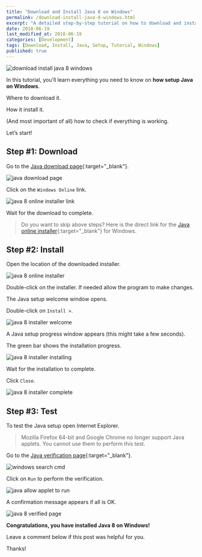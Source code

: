 ```yaml
---
title: "Download and Install Java 8 on Windows"
permalink: /download-install-java-8-windows.html
excerpt: "A detailed step-by-step tutorial on how to download and install Java 8 on Windows."
date: 2018-06-19
last_modified_at: 2018-06-19
categories: [Development]
tags: [Download, Install, Java, Setup, Tutorial, Windows]
published: true
---
```


<img src="{{ site.url }}/assets/images/posts/development/java/download-install-java-8-windows.png" alt="download install java 8 windows" class="align-right title-image">

In this tutorial, you’ll learn everything you need to know on **how setup Java on Windows**.

Where to download it.

How it install it.

(And most important of all) how to check if everything is working.

Let’s start!

## Step #1: Download

Go to the [Java download page](https://java.com/en/download/manual.jsp){:target="_blank"}.

<img src="{{ site.url }}/assets/images/posts/development/java/java-download-page.jpg" alt="java download page">

Click on the `Windows Online` link.

<img src="{{ site.url }}/assets/images/posts/development/java/java-8-online-installer-link.jpg" alt="java 8 online installer link">

Wait for the download to complete.

> Do you want to skip above steps? Here is the direct link for the [Java online installer](http://javadl.oracle.com/webapps/download/AutoDL?BundleId=233169_512cd62ec5174c3487ac17c61aaa89e8){:target="_blank"} for Windows.

## Step #2: Install

Open the location of the downloaded installer.

<img src="{{ site.url }}/assets/images/posts/development/java/java-8-online-installer.jpg" alt="java 8 online installer">

Double-click on the installer. If needed allow the program to make changes.

The Java setup welcome window opens.

Double-click on `Install >`.

<img src="{{ site.url }}/assets/images/posts/development/java/java-8-installer-welcome.jpg" alt="java 8 installer welcome">

A Java setup progress window appears (this might take a few seconds).

The green bar shows the installation progress.

<img src="{{ site.url }}/assets/images/posts/development/java/java-8-installer-installing.jpg" alt="java 8 installer installing">

Wait for the installation to complete.

Click `Close`.

<img src="{{ site.url }}/assets/images/posts/development/java/java-8-installer-complete.jpg" alt="java 8 installer complete">

## Step #3: Test

To test the Java setup open Internet Explorer.

> Mozilla Firefox 64-bit and Google Chrome no longer support Java applets. You cannot use them to perform this test.

Go to the [Java verification page](https://www.java.com/en/download/installed.jsp?detect=jre){:target="_blank"}.

<img src="{{ site.url }}/assets/images/posts/development/java/java-verification-page.jpg" alt="windows search cmd">

Click on `Run` to perform the verification.

<img src="{{ site.url }}/assets/images/posts/development/java/java-allow-applet-to-run.jpg" alt="java allow applet to run">

A confirmation message appears if all is OK.

<img src="{{ site.url }}/assets/images/posts/development/java/java-8-verified-page.jpg" alt="java 8 verified page">

**Congratulations, you have installed Java 8 on Windows!**

Leave a comment below if this post was helpful for you.

Thanks!
